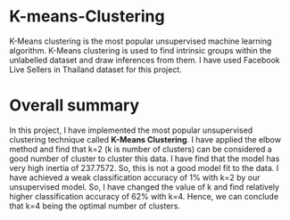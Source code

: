 # K-means-Clustering
K-Means clustering is the most popular unsupervised machine learning algorithm. K-Means clustering is used to find intrinsic groups within the unlabelled dataset and draw inferences from them. I have used Facebook Live Sellers in Thailand dataset for this project.

# Overall summary
In this project, I have implemented the most popular unsupervised clustering technique called **K-Means Clustering**.
I have applied the elbow method and find that k=2 (k is number of clusters) can be considered a good number of cluster to cluster this data.
I have find that the model has very high inertia of 237.7572. So, this is not a good model fit to the data.
I have achieved a weak classification accuracy of 1% with k=2 by our unsupervised model.
So, I have changed the value of k and find relatively higher classification accuracy of 62% with k=4.
Hence, we can conclude that k=4 being the optimal number of clusters.

